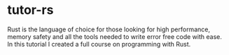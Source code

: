 # tutor-rs
Rust is the language of choice for those looking for high performance, memory safety and all the tools needed to write error free code with ease. In this tutorial I created a full course on programming with Rust.
